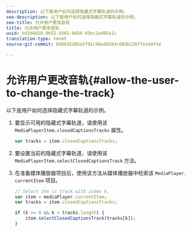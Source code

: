 ```yaml
---
description: 以下是用户如何选择隐藏式字幕轨道的示例。
seo-description: 以下是用户如何选择隐藏式字幕轨道的示例。
seo-title: 允许用户更改音轨
title: 允许用户更改音轨
uuid: bd3d4d20-9b52-4365-b656-83ec2a405a1c
translation-type: tm+mt
source-git-commit: 040655d8ba5f91c98ed0584c08db226ffe1e0f4e

---
```



# 允许用户更改音轨{#allow-the-user-to-change-the-track}

以下是用户如何选择隐藏式字幕轨道的示例。

1. 要显示可用的隐藏式字幕轨道，请使用该 `MediaPlayerItem.closedCaptionsTracks` 属性。

   ```js
   var tracks = item.closedCaptionsTracks;
   ```

1. 要设置当前的隐藏式字幕轨道，请使用该 `MediaPlayerItem.selectClosedCaptionsTrack` 方法。
1. 在准备媒体播放器项目后，使用该方法从媒体播放器中检索该 ` MediaPlayer.  currentItem ` 项目。

   ```js
   // Select the cc track with index k. 
   var item = mediaPlayer.currentItem;     
   var tracks = item.closedCaptionsTracks; 
   
   if (k >= 0 && k < tracks.length) { 
       item.selectClosedCaptionsTrack(tracks[k]); 
   }
   ```

